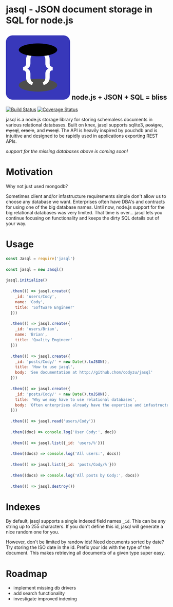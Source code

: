 # jasql - JSON document storage in SQL for node.js

## ![jasql](resources/logo-200px.png) node.js + JSON + SQL = bliss

[![Build Status](https://travis-ci.org/codyzu/jasql.svg?branch=master)](https://travis-ci.org/codyzu/jasql)
[![Coverage Status](https://coveralls.io/repos/github/codyzu/jasql/badge.svg?branch=master)](https://coveralls.io/github/codyzu/jasql?branch=master)

jasql is a node.js storage library for storing schemaless documents in various relational databases.
Built on knex, jasql supports sqlite3, ~~postgre~~, ~~mysql~~, ~~oracle~~, and ~~mssql~~.
The API is heavily inspired by pouchdb and is intuitive and designed to be rapidly used in applications exporting REST APIs.

_support for the missing databases above is coming soon!_

# Motivation

Why not just used mongodb?

Sometimes client and/or infastructure requirements simple don't allow us to choose any database we want.
Enterprises often have DBA's and contracts for using one of the big database names.
Until now, node.js support for the big relational databases was very limited.
That time is over... jasql lets you continue focusing on functionality and keeps the dirty SQL details out of your way.

# Usage

```javascript
const Jasql = require('jasql')

const jasql = new Jasql()

jasql.initialize()

  .then(() => jasql.create({
    _id: 'users/Cody',
    name: 'Cody',
    title: 'Software Engineer'
  }))

  .then(() => jasql.create({
    _id: 'users/Brian',
    name: 'Brian',
    title: 'Quality Engineer'
  }))

  .then(() => jasql.create({
    _id: 'posts/Cody/' + new Date().toJSON(),
    title: 'How to use jasql',
    body: 'See documentation at http://github.chom/codyzu/jasql'
  }))

  .then(() => jasql.create({
    _id: 'posts/Cody/' + new Date().toJSON(),
    title: 'Why we may have to use relational databases',
    body: 'Often enterprises already have the expertise and infastructure for relational databases and we have no choice.'
  }))

  .then(() => jasql.read('users/Cody'))

  .then((doc) => console.log('User Cody:', doc))

  .then(() => jasql.list({_id: 'users/%'}))

  .then((docs) => console.log('All users:', docs))

  .then(() => jasql.list({_id: 'posts/Cody/%'}))

  .then((docs) => console.log('All posts by Cody:', docs))

  .then(() => jasql.destroy())
```

# Indexes

By default, jasql supports a single indexed field names `_id`.
This can be any string up to 255 characters.
If you don't define this id, jasql will generate a nice random one for you.

However, don't be limited by randow ids!
Need documents sorted by date? Try storing the ISO date in the id.
Prefix your ids with the type of the document. This makes retrieving all documents of a given type super easy.

# Roadmap

* implement missing db drivers
* add search functionality
* investigate improved indexing
